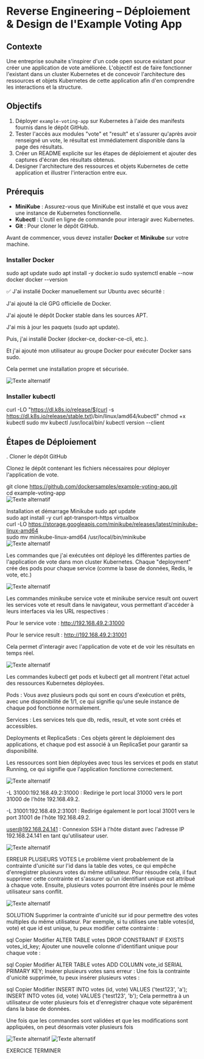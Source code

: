 # Reverse Engineering – Déploiement & Design de l'Example Voting App

## Contexte

Une entreprise souhaite s'inspirer d'un code open source existant pour créer une application de vote améliorée. L'objectif est de faire fonctionner l'existant dans un cluster Kubernetes et de concevoir l'architecture des ressources et objets Kubernetes de cette application afin d'en comprendre les interactions et la structure.

## Objectifs

1. Déployer `example-voting-app` sur Kubernetes à l'aide des manifests fournis dans le dépôt GitHub.
2. Tester l'accès aux modules "vote" et "result" et s'assurer qu'après avoir renseigné un vote, le résultat est immédiatement disponible dans la page des résultats.
3. Créer un README explicite sur les étapes de déploiement et ajouter des captures d'écran des résultats obtenus.
4. Designer l'architecture des ressources et objets Kubernetes de cette application et illustrer l'interaction entre eux.

## Prérequis

- **MiniKube** : Assurez-vous que MiniKube est installé et que vous avez une instance de Kubernetes fonctionnelle.
- **Kubectl** : L'outil en ligne de commande pour interagir avec Kubernetes.
- **Git** : Pour cloner le dépôt GitHub.

Avant de commencer, vous devez installer **Docker** et **Minikube** sur votre machine.

###  Installer Docker


sudo apt update
sudo apt install -y docker.io
sudo systemctl enable --now docker
docker --version

✅ J'ai installé Docker manuellement sur Ubuntu avec sécurité :<br>

J'ai ajouté la clé GPG officielle de Docker.<br>

J'ai ajouté le dépôt Docker stable dans les sources APT.<br>

J'ai mis à jour les paquets (sudo apt update).<br>

Puis, j'ai installé Docker (docker-ce, docker-ce-cli, etc.).<br>

Et j'ai ajouté mon utilisateur au groupe Docker pour exécuter Docker sans sudo.<br>

Cela permet une installation propre et sécurisée.<br>

![Texte alternatif](Image/docker.png)

###  Installer kubectl
curl -LO "https://dl.k8s.io/release/$(curl -s https://dl.k8s.io/release/stable.txt)/bin/linux/amd64/kubectl"
chmod +x kubectl
sudo mv kubectl /usr/local/bin/
kubectl version --client

## Étapes de Déploiement

. Cloner le dépôt GitHub

Clonez le dépôt contenant les fichiers nécessaires pour déployer l'application de vote.


git clone https://github.com/dockersamples/example-voting-app.git<br>
cd example-voting-app<br>
![Texte alternatif](Image/Gitclone.png)

Installation et démarrage Minikube
sudo apt update<br>
sudo apt install -y curl apt-transport-https virtualbox<br>
curl -LO https://storage.googleapis.com/minikube/releases/latest/minikube-linux-amd64<br>
sudo mv minikube-linux-amd64 /usr/local/bin/minikube<br>
![Texte alternatif](Image/demarrerminikub.png)


Les commandes que j'ai exécutées ont déployé les différentes parties de l'application de vote dans mon cluster Kubernetes. Chaque "deployment" crée des pods pour chaque service (comme la base de données, Redis, le vote, etc.)

![Texte alternatif](Image/apply.png)

Les commandes minikube service vote et minikube service result ont ouvert les services vote et result dans le navigateur, vous permettant d'accéder à leurs interfaces via les URL respectives :

Pour le service vote : http://192.168.49.2:31000

Pour le service result : http://192.168.49.2:31001

Cela permet d'interagir avec l'application de vote et de voir les résultats en temps réel.

![Texte alternatif](Image/expositionservice.png)

Les commandes kubectl get pods et kubectl get all montrent l'état actuel des ressources Kubernetes déployées.

Pods : Vous avez plusieurs pods qui sont en cours d'exécution et prêts, avec une disponibilité de 1/1, ce qui signifie qu'une seule instance de chaque pod fonctionne normalement.

Services : Les services tels que db, redis, result, et vote sont créés et accessibles.

Deployments et ReplicaSets : Ces objets gèrent le déploiement des applications, et chaque pod est associé à un ReplicaSet pour garantir sa disponibilité.

Les ressources sont bien déployées avec tous les services et pods en statut Running, ce qui signifie que l'application fonctionne correctement.

![Texte alternatif](Image/getpods.png)

-L 31000:192.168.49.2:31000 : Redirige le port local 31000 vers le port 31000 de l'hôte 192.168.49.2.

-L 31001:192.168.49.2:31001 : Redirige également le port local 31001 vers le port 31001 de l'hôte 192.168.49.2.

user@192.168.24.141 : Connexion SSH à l'hôte distant avec l'adresse IP 192.168.24.141 en tant qu'utilisateur user.


![Texte alternatif](Image/ssh.png)


ERREUR PLUSIEURS VOTES
Le problème vient probablement de la contrainte d'unicité sur l'id dans la table des votes, ce qui empêche d'enregistrer plusieurs votes du même utilisateur. Pour résoudre cela, il faut supprimer cette contrainte et s'assurer qu'un identifiant unique est attribué à chaque vote. Ensuite, plusieurs votes pourront être insérés pour le même utilisateur sans conflit.

![Texte alternatif](Image/verificationlogdb.png)

SOLUTION
Supprimer la contrainte d'unicité sur id pour permettre des votes multiples du même utilisateur. Par exemple, si tu utilises une table votes(id, vote) et que id est unique, tu peux modifier cette contrainte :

sql
Copier
Modifier
ALTER TABLE votes DROP CONSTRAINT IF EXISTS votes_id_key;
Ajouter une nouvelle colonne d'identifiant unique pour chaque vote :

sql
Copier
Modifier
ALTER TABLE votes ADD COLUMN vote_id SERIAL PRIMARY KEY;
Insérer plusieurs votes sans erreur :
Une fois la contrainte d'unicité supprimée, tu peux insérer plusieurs votes :

sql
Copier
Modifier
INSERT INTO votes (id, vote) VALUES ('test123', 'a');
INSERT INTO votes (id, vote) VALUES ('test123', 'b');
Cela permettra à un utilisateur de voter plusieurs fois et d'enregistrer chaque vote séparément dans la base de données.


Une fois que les commandes sont validées et que les modifications sont appliquées, on peut désormais voter plusieurs fois

![Texte alternatif](Image/voteresult.png)
![Texte alternatif](Image/Image/vote.png)

EXERCICE TERMINER
